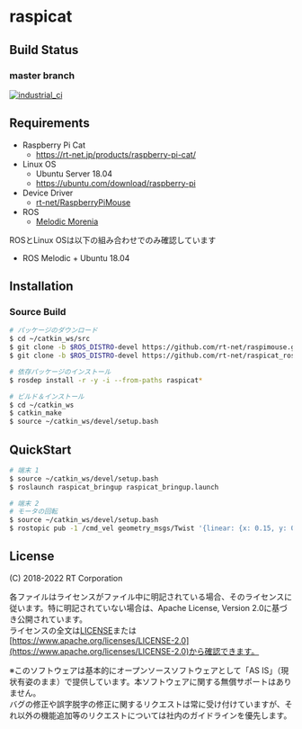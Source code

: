 # raspicat


## Build Status

### master branch

[![industrial_ci](https://github.com/rt-net/raspicat_ros/workflows/industrial_ci/badge.svg?branch=master)](https://github.com/rt-net/raspicat_ros/actions?query=workflow%3Aindustrial_ci+branch%3Amaster)

## Requirements

- Raspberry Pi Cat
  - https://rt-net.jp/products/raspberry-pi-cat/
- Linux OS
  - Ubuntu Server 18.04
  - https://ubuntu.com/download/raspberry-pi
- Device Driver
  - [rt-net/RaspberryPiMouse](https://github.com/rt-net/RaspberryPiMouse)
- ROS
  - [Melodic Morenia](https://wiki.ros.org/melodic)

ROSとLinux OSは以下の組み合わせでのみ確認しています

* ROS Melodic + Ubuntu 18.04

## Installation

### Source Build

```sh
# パッケージのダウンロード
$ cd ~/catkin_ws/src
$ git clone -b $ROS_DISTRO-devel https://github.com/rt-net/raspimouse.git
$ git clone -b $ROS_DISTRO-devel https://github.com/rt-net/raspicat_ros.git

# 依存パッケージのインストール
$ rosdep install -r -y -i --from-paths raspicat*

# ビルド＆インストール
$ cd ~/catkin_ws
$ catkin_make
$ source ~/catkin_ws/devel/setup.bash
```

## QuickStart

```sh
# 端末 1
$ source ~/catkin_ws/devel/setup.bash
$ roslaunch raspicat_bringup raspicat_bringup.launch

# 端末 2
# モータの回転
$ source ~/catkin_ws/devel/setup.bash
$ rostopic pub -1 /cmd_vel geometry_msgs/Twist '{linear: {x: 0.15, y: 0, z: 0}, angular: {x: 0, y: 0, z: 0.10}}'
```

## License

(C) 2018-2022 RT Corporation

各ファイルはライセンスがファイル中に明記されている場合、そのライセンスに従います。特に明記されていない場合は、Apache License, Version 2.0に基づき公開されています。  
ライセンスの全文は[LICENSE](./LICENSE)または[https://www.apache.org/licenses/LICENSE-2.0](https://www.apache.org/licenses/LICENSE-2.0)から確認できます。

※このソフトウェアは基本的にオープンソースソフトウェアとして「AS IS」（現状有姿のまま）で提供しています。本ソフトウェアに関する無償サポートはありません。  
バグの修正や誤字脱字の修正に関するリクエストは常に受け付けていますが、それ以外の機能追加等のリクエストについては社内のガイドラインを優先します。
